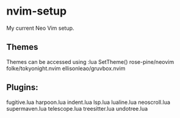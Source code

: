 ﻿# nvim-setup
My current Neo Vim setup. 

## Themes
Themes can be accessed using  :lua SetTheme()
rose-pine/neovim
folke/tokyonight.nvim
ellisonleao/gruvbox.nvim

## Plugins:
fugitive.lua
harpoon.lua
indent.lua
lsp.lua
lualine.lua
neoscroll.lua
supermaven.lua
telescope.lua
treesitter.lua
undotree.lua
